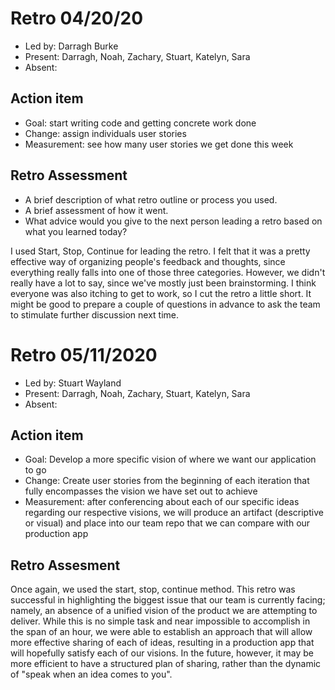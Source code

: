 # Retro 04/20/20

- Led by: Darragh Burke
- Present: Darragh, Noah, Zachary, Stuart, Katelyn, Sara
- Absent:

## Action item

- Goal: start writing code and getting concrete work done
- Change: assign individuals user stories
- Measurement: see how many user stories we get done this week

## Retro Assessment

- A brief description of what retro outline or process you used.
- A brief assessment of how it went.
- What advice would you give to the next person leading a retro
  based on what you learned today?

I used Start, Stop, Continue for leading the retro. I felt that it was a pretty effective way of organizing people's feedback and thoughts, since everything really falls into one of those three categories. However, we didn't really have a lot to say, since we've mostly just been brainstorming. I think everyone was also itching to get to work, so I cut the retro a little short. It might be good to prepare a couple of questions in advance to ask the team to stimulate further discussion next time.

# Retro 05/11/2020

- Led by: Stuart Wayland
- Present: Darragh, Noah, Zachary, Stuart, Katelyn, Sara
- Absent:

## Action item

- Goal: Develop a more specific vision of where we want our application to go
- Change: Create user stories from the beginning of each iteration that fully encompasses the vision we have set out to achieve
- Measurement: after conferencing about each of our specific ideas regarding our respective visions, we will produce an artifact (descriptive or visual) and place into our team repo that we can compare with our production app

## Retro Assesment

Once again, we used the start, stop, continue method. This retro was successful in highlighting the biggest issue that our team is currently facing; namely, an absence of a unified vision of the product we are attempting to deliver. While this is no simple task and near impossible to accomplish in the span of an hour, we were able to establish an approach that will allow more effective sharing of each of ideas, resulting in a production app that will hopefully satisfy each of our visions. In the future, however, it may be more efficient to have a structured plan of sharing, rather than the dynamic of "speak when an idea comes to you".

